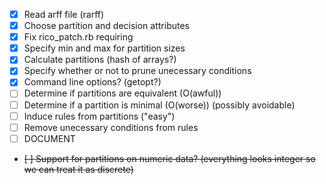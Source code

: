 - [x] Read arff file (rarff)
- [x] Choose partition and decision attributes
- [x] Fix rico_patch.rb requiring
- [x] Specify min and max for partition sizes
- [x] Calculate partitions (hash of arrays?)
- [x] Specify whether or not to prune unecessary conditions
- [x] Command line options? (getopt?)
- [ ] Determine if partitions are equivalent (O(awful))
- [ ] Determine if a partition is minimal (O(worse)) (possibly avoidable)
- [ ] Induce rules from partitions ("easy")
- [ ] Remove unecessary conditions from rules
- [ ] DOCUMENT
- ~~[ ] Support for partitions on numeric data? (everything looks integer so we can treat it as discrete)~~
